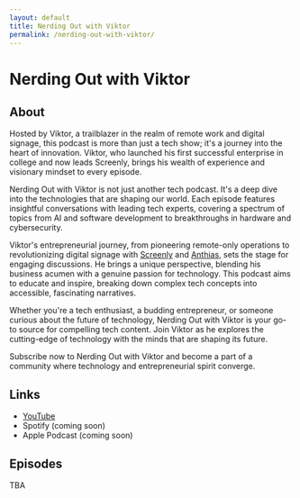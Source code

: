 ```yaml
---
layout: default
title: Nerding Out with Viktor
permalink: /nerding-out-with-viktor/
---
```


# Nerding Out with Viktor


## About

Hosted by Viktor, a trailblazer in the realm of remote work and digital signage, this podcast is more than just a tech show; it's a journey into the heart of innovation. Viktor, who launched his first successful enterprise in college and now leads Screenly, brings his wealth of experience and visionary mindset to every episode.

Nerding Out with Viktor is not just another tech podcast. It's a deep dive into the technologies that are shaping our world. Each episode features insightful conversations with leading tech experts, covering a spectrum of topics from AI and software development to breakthroughs in hardware and cybersecurity.

Viktor's entrepreneurial journey, from pioneering remote-only operations to revolutionizing digital signage with [Screenly](https://www.screenly.io) and [Anthias](https://anthias.screenly.io), sets the stage for engaging discussions. He brings a unique perspective, blending his business acumen with a genuine passion for technology. This podcast aims to educate and inspire, breaking down complex tech concepts into accessible, fascinating narratives.

Whether you're a tech enthusiast, a budding entrepreneur, or someone curious about the future of technology, Nerding Out with Viktor is your go-to source for compelling tech content. Join Viktor as he explores the cutting-edge of technology with the minds that are shaping its future.

Subscribe now to Nerding Out with Viktor and become a part of a community where technology and entrepreneurial spirit converge.

## Links

* [YouTube](https://www.youtube.com/@nerdingoutwithviktor )
* Spotify (coming soon)
* Apple Podcast (coming soon)

## Episodes

TBA

